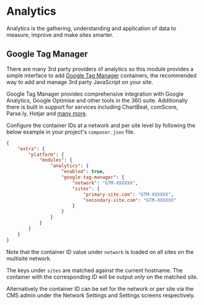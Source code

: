 # Analytics

Analytics is the gathering, understanding and application of data to measure, improve and make sites smarter.

## Google Tag Manager

There are many 3rd party providers of analytics so this module provides a simple interface to add [Google Tag Manager](https://tagmanager.google.com/) containers, the recommended way to add and manage 3rd party JavaScript on your site.

Google Tag Manager provides comprehensive integration with Google Analytics, Google Optimise and other tools in the 360 suite. Additionally there is built in support for services including ChartBeat, comScore, Parse.ly, Hotjar and [many more](https://support.google.com/tagmanager/answer/6106924).

Configure the container IDs at a network and per site level by following the below example in your project's `composer.json` file.

```json
{
	"extra": {
		"platform": {
			"modules": {
				"analytics": {
					"enabled": true,
					"google-tag-manager": {
						"network": "GTM-XXXXXX",
						"sites": {
							"primary-site.com": "GTM-XXXXXX",
							"secondary-site.com": "GTM-XXXXXX"
						}
					}
				}
			}
		}
	}
}
```

Note that the container ID value under `network` is loaded on all sites on the multisite network.

The keys under `sites` are matched against the current hostname. The container with the corresponding ID will be output _only_ on the matched site.

Alternatively the container ID can be set for the network or per site via the CMS admin under the Network Settings and Settings screens respectively.
